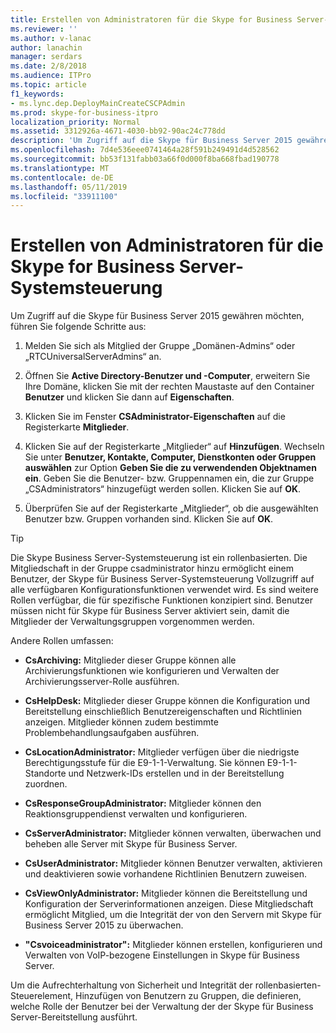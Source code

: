 ```yaml
---
title: Erstellen von Administratoren für die Skype for Business Server-Systemsteuerung
ms.reviewer: ''
ms.author: v-lanac
author: lanachin
manager: serdars
ms.date: 2/8/2018
ms.audience: ITPro
ms.topic: article
f1_keywords:
- ms.lync.dep.DeployMainCreateCSCPAdmin
ms.prod: skype-for-business-itpro
localization_priority: Normal
ms.assetid: 3312926a-4671-4030-bb92-90ac24c778dd
description: 'Um Zugriff auf die Skype für Business Server 2015 gewähren möchten, führen Sie folgende Schritte aus:'
ms.openlocfilehash: 7d4e536eee0741464a28f591b249491d4d528562
ms.sourcegitcommit: bb53f131fabb03a66f0d000f8ba668fbad190778
ms.translationtype: MT
ms.contentlocale: de-DE
ms.lasthandoff: 05/11/2019
ms.locfileid: "33911100"
---
```

# <a name="create-skype-for-business-server-control-panel-administrators"></a>Erstellen von Administratoren für die Skype for Business Server-Systemsteuerung
 
Um Zugriff auf die Skype für Business Server 2015 gewähren möchten, führen Sie folgende Schritte aus:
  
1. Melden Sie sich als Mitglied der Gruppe „Domänen-Admins“ oder „RTCUniversalServerAdmins“ an.
    
2. Öffnen Sie **Active Directory-Benutzer und -Computer**, erweitern Sie Ihre Domäne, klicken Sie mit der rechten Maustaste auf den Container **Benutzer** und klicken Sie dann auf **Eigenschaften**.
    
3. Klicken Sie im Fenster **CSAdministrator-Eigenschaften** auf die Registerkarte **Mitglieder**.
    
4. Klicken Sie auf der Registerkarte „Mitglieder“ auf **Hinzufügen**. Wechseln Sie unter **Benutzer, Kontakte, Computer, Dienstkonten oder Gruppen auswählen** zur Option **Geben Sie die zu verwendenden Objektnamen ein**. Geben Sie die Benutzer- bzw. Gruppennamen ein, die zur Gruppe „CSAdministrators“ hinzugefügt werden sollen. Klicken Sie auf **OK**.
    
5. Überprüfen Sie auf der Registerkarte „Mitglieder“, ob die ausgewählten Benutzer bzw. Gruppen vorhanden sind. Klicken Sie auf **OK**.
    
> [!TIP]
> Die Skype Business Server-Systemsteuerung ist ein rollenbasierten. Die Mitgliedschaft in der Gruppe csadministrator hinzu ermöglicht einem Benutzer, der Skype für Business Server-Systemsteuerung Vollzugriff auf alle verfügbaren Konfigurationsfunktionen verwendet wird. Es sind weitere Rollen verfügbar, die für spezifische Funktionen konzipiert sind. Benutzer müssen nicht für Skype für Business Server aktiviert sein, damit die Mitglieder der Verwaltungsgruppen vorgenommen werden. 
  
Andere Rollen umfassen:
  
- **CsArchiving:** Mitglieder dieser Gruppe können alle Archivierungsfunktionen wie konfigurieren und Verwalten der Archivierungsserver-Rolle ausführen.
    
- **CsHelpDesk:** Mitglieder dieser Gruppe können die Konfiguration und Bereitstellung einschließlich Benutzereigenschaften und Richtlinien anzeigen. Mitglieder können zudem bestimmte Problembehandlungsaufgaben ausführen.
    
- **CsLocationAdministrator:** Mitglieder verfügen über die niedrigste Berechtigungsstufe für die E9-1-1-Verwaltung. Sie können E9-1-1-Standorte und Netzwerk-IDs erstellen und in der Bereitstellung zuordnen.
    
- **CsResponseGroupAdministrator:** Mitglieder können den Reaktionsgruppendienst verwalten und konfigurieren.
    
- **CsServerAdministrator:** Mitglieder können verwalten, überwachen und beheben alle Server mit Skype für Business Server.
    
- **CsUserAdministrator:** Mitglieder können Benutzer verwalten, aktivieren und deaktivieren sowie vorhandene Richtlinien Benutzern zuweisen.
    
- **CsViewOnlyAdministrator:** Mitglieder können die Bereitstellung und Konfiguration der Serverinformationen anzeigen. Diese Mitgliedschaft ermöglicht Mitglied, um die Integrität der von den Servern mit Skype für Business Server 2015 zu überwachen.
    
- **"Csvoiceadministrator":** Mitglieder können erstellen, konfigurieren und Verwalten von VoIP-bezogene Einstellungen in Skype für Business Server.
    
Um die Aufrechterhaltung von Sicherheit und Integrität der rollenbasierten-Steuerelement, Hinzufügen von Benutzern zu Gruppen, die definieren, welche Rolle der Benutzer bei der Verwaltung der der Skype für Business Server-Bereitstellung ausführt.
  

